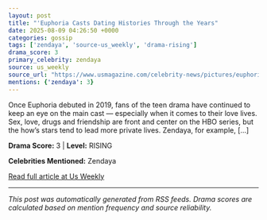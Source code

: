 ```yaml
---
layout: post
title: "'Euphoria Casts Dating Histories Through the Years"
date: 2025-08-09 04:26:50 +0000
categories: gossip
tags: ['zendaya', 'source-us_weekly', 'drama-rising']
drama_score: 3
primary_celebrity: zendaya
source: us_weekly
source_url: "https://www.usmagazine.com/celebrity-news/pictures/euphoria-casts-dating-histories-through-the-years/"
mentions: {'zendaya': 3}
---
```


Once Euphoria debuted in 2019, fans of the teen drama have continued to keep an eye on the main cast — especially when it comes to their love lives. Sex, love, drugs and friendship are front and center on the HBO series, but the how’s stars tend to lead more private lives. Zendaya, for example, […]

**Drama Score:** 3 | **Level:** RISING

**Celebrities Mentioned:** Zendaya

[Read full article at Us Weekly](https://www.usmagazine.com/celebrity-news/pictures/euphoria-casts-dating-histories-through-the-years/)

---
*This post was automatically generated from RSS feeds. Drama scores are calculated based on mention frequency and source reliability.*
